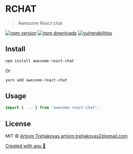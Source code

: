 # RCHAT

> Awesome React chat

[![npm version](https://img.shields.io/npm/v/awesome-react-chat)](https://www.npmjs.com/package/awesome-react-chat)
[![npm downloads](https://img.shields.io/npm/dw/awesome-react-chat)](https://www.npmjs.com/package/awesome-react-chat)
[![vulnerabilities](https://img.shields.io/snyk/vulnerabilities/npm/awesome-react-chat)](https://www.npmjs.com/package/awesome-react-chat)

## Install

```bash
npm install awesome-react-chat
```

Or

```bash
yarn add awesome-react-chat
```

## Usage

```js
import { ... } from "awesome-react-chat";
```

## License

MIT © [Artiom Tretjakovas <artiom.tretjakovas2@gmail.com>](https://github.com/ArtiomTr)

[Created with aqu 🌊](https://github.com/ArtiomTr/aqu#readme)
